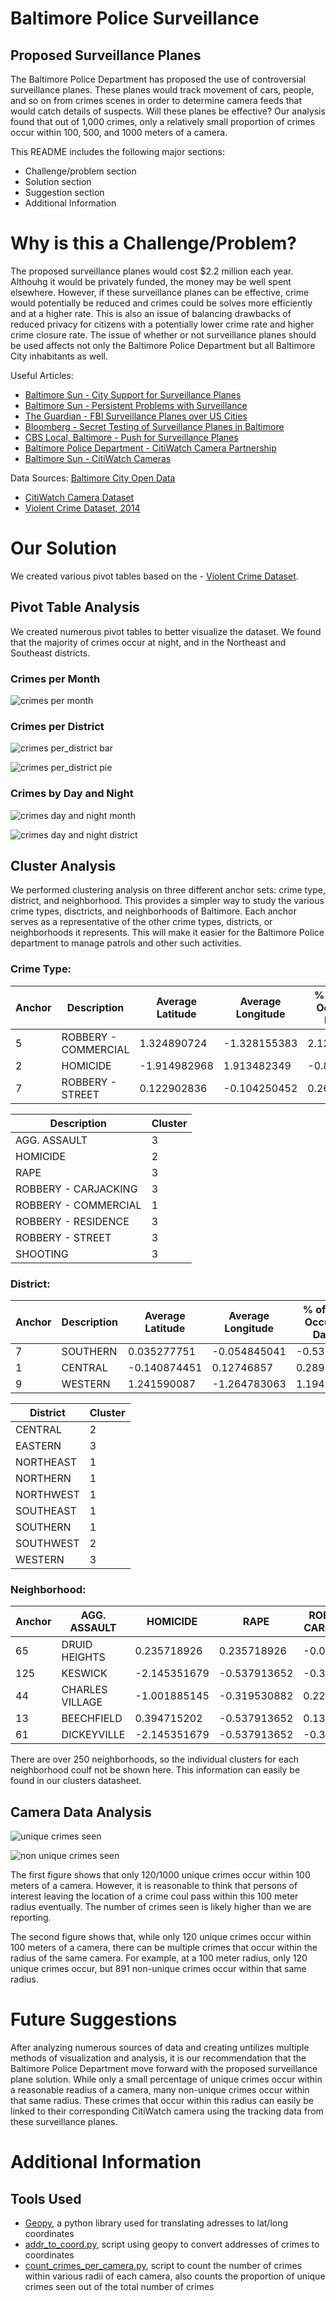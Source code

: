 # Baltimore Police Surveillance
## Proposed Surveillance Planes
The Baltimore Police Department has proposed the use of controversial surveillance planes. These planes would track movement of cars, people, and so on from crimes scenes in order to determine camera feeds that would catch details of suspects. Will these planes be effective? Our analysis found that out of 1,000 crimes, only a relatively small proportion of crimes occur within 100, 500, and 1000 meters of a camera.

This README includes the following major sections:
- Challenge/problem section
- Solution section
- Suggestion section
- Additional Information

# Why is this a Challenge/Problem?
The proposed surveillance planes would cost $2.2 million each year. Althouhg it would be privately funded, the money may be well spent elsewhere. However, if these surveillance planes can be effective, crime would potentially be reduced and crimes could be solves more efficiently and at a higher rate. This is also an issue of balancing drawbacks of reduced privacy for citizens with a potentially lower crime rate and higher crime closure rate. The issue of whether or not surveillance planes should be used affects not only the Baltimore Police Department but all Baltimore City inhabitants as well.

Useful Articles:
- [Baltimore Sun - City Support for Surveillance Planes](https://www.baltimoresun.com/news/crime/bs-md-ci-cr-poll-on-planes-20191014-mmot33qvm5f7pdwznim3qrx4oq-story.html)
- [Baltimore Sun - Persistent Problems with Surveillance](https://www.baltimoresun.com/opinion/editorial/bs-ed-bpd-surveillance-20170214-story.html)
- [The Guardian - FBI Surveillance Planes over US Cities](https://www.theguardian.com/us-news/2015/jun/02/fbi-surveillance-government-planes-cities)
- [Bloomberg - Secret Testing of Surveillance Planes in Baltimore](https://www.bloomberg.com/features/2016-baltimore-secret-surveillance/)
- [CBS Local, Baltimore - Push for Surveillance Planes](https://baltimore.cbslocal.com/2019/08/13/remember-the-surveillance-plane-that-flew-over-baltimore-it-could-fly-again/)
- [Baltimore Police Department - CitiWatch Camera Partnership](https://www.baltimorepolice.org/community/citiwatch-community-partnership-overview)
- [Baltimore Sun - CitiWatch Cameras](https://www.baltimoresun.com/news/crime/bs-md-ci-citiwatch-cameras-20190424-story.html)

Data Sources:
[Baltimore City Open Data](https://data.baltimorecity.gov/)
- [CitiWatch Camera Dataset](https://data.baltimorecity.gov/Public-Safety/CCTV-Cameras/y3f4-umna)
- [Violent Crime Dataset, 2014](https://data.baltimorecity.gov/Crime/Violent-Crime-2014-YTD-Heat-Map/59fg-ary5)

# Our Solution
We created various pivot tables based on the - [Violent Crime Dataset](https://data.baltimorecity.gov/Crime/Violent-Crime-2014-YTD-Heat-Map/59fg-ary5).

## Pivot Table Analysis
We created numerous pivot tables to better visualize the dataset. We found that the majority of crimes occur at night, and in the Northeast and Southeast districts.

### Crimes per Month
![crimes per month](https://github.com/reecewgriffith/Baltimore-Police-Surveillance/blob/master/crimes_per_month.png)

### Crimes per District
![crimes per_district bar](https://github.com/reecewgriffith/Baltimore-Police-Surveillance/blob/master/crime_distr_district_bar.png)

![crimes per_district pie](https://github.com/reecewgriffith/Baltimore-Police-Surveillance/blob/master/crime_distr_district_pie.png)

### Crimes by Day and Night
![crimes day and night month](https://github.com/reecewgriffith/Baltimore-Police-Surveillance/blob/master/crimes_day_night_month.png)

![crimes day and night district](https://github.com/reecewgriffith/Baltimore-Police-Surveillance/blob/master/crimes_day_night_district.png)

## Cluster Analysis
We performed clustering analysis on three different anchor sets: crime type, district, and neighborhood. This provides a simpler way to study the various crime types, disctricts, and neighborhoods of Baltimore. Each anchor serves as a representative of the other crime types, districts, or neighborhoods it represents. This will make it easier for the Baltimore Police department to manage patrols and other such activities.

### Crime Type:

| Anchor | Description | Average Latitude |	Average Longitude |	% of Crimes Occuring in Daytime |	% of Crimes Occuring in Nighttime |	% of Crimes Occuring in Fall |	% of Crimes Occuring in Winter |	% of Crimes Occuring in Spring |	% of Crimes Occuring in Summer |
| ------ | ----------- | ---------------- | ----------------- | ------------------------------- | ----------------------------------- | ---------------------------- | ------------------------------- | ------------------------------- | ------------------------------- |
| 5	| ROBBERY - COMMERCIAL	| 1.324890724	| -1.328155383	| 2.128211772	| -2.128211772	| -0.537335705	| -0.358477321 |	-0.169978668 |	0.534428439 |
| 2	| HOMICIDE	| -1.914982968	| 1.913482349	| -0.848833783	| 0.848833783	| -0.765568719 |	0.023037538	| -2.209080383	| 1.765513852 |
| 7	| ROBBERY - STREET	| 0.122902836	| -0.104250452	| 0.260553951	| -0.260553951	| 0.693194007	| -0.508324696 | 	0.375331936	| -0.224329586 |

| Description | Cluster |
| ----------- | ------ |
| AGG. ASSAULT |	3 |
| HOMICIDE |	2 |
| RAPE |	3 |
| ROBBERY - CARJACKING |	3 |
| ROBBERY - COMMERCIAL |	1 |
| ROBBERY - RESIDENCE	| 3 |
| ROBBERY - STREET |	3 |
| SHOOTING	| 3 |

### District:

| Anchor | Description | Average Latitude |	Average Longitude |	% of Crimes Occuring in Daytime |	% of Crimes Occuring in Nighttime |	% of Crimes Occuring in Fall |	% of Crimes Occuring in Winter |	% of Crimes Occuring in Spring |	% of Crimes Occuring in Summer |
| ------ | ----------- | ---------------- | ----------------- | ------------------------------- | ----------------------------------- | ---------------------------- | ------------------------------- | ------------------------------- | ------------------------------- |
| 7 |	SOUTHERN	| 0.035277751	| -0.054845041	| -0.538965665	| 0.538965665	| -0.590171125 |	0.080835878	| 0.436440822 | 	| 0.020732752 |
| 1	| CENTRAL	| -0.140874451 |	0.12746857	| 0.289375281	| -0.289375281 | 	1.327527375	| -0.313203762	| 0.602305331 |	-1.326427772 |
| 9	| WESTERN |	1.241590087	| -1.264783063	| 1.19475154	| -1.19475154	| -1.22292041	| 1.297408411	| -0.82343211	| 0.43494838 |

| District | Cluster |
| -------- | ------ |
| CENTRAL	| 2	|
| EASTERN	| 3	|
| NORTHEAST	| 1	|
| NORTHERN	| 1	|
| NORTHWEST	| 1	|
| SOUTHEAST	| 1	|
| SOUTHERN	| 1	|
| SOUTHWEST	| 2	|
| WESTERN	| 3	|

### Neighborhood:

| Anchor	|	AGG. ASSAULT |	HOMICIDE	| RAPE |	ROBBERY - CARJACKING |	ROBBERY - COMMERCIAL |	ROBBERY - RESIDENCE	| ROBBERY - STREET |	SHOOTING |
| ------- | ------------ | ---------- | ---- | --------------------- | --------------------- | -------------------- | ---------------- | -------- |
| 65	| DRUID HEIGHTS |	0.235718926 |	0.235718926	| -0.00821465	| -0.303204054	| -0.097762223 |	-0.260428539 |	-0.216698689 |	-0.045683609 |
| 125 |	KESWICK |	-2.145351679	| -0.537913652	| -0.34162476	| -0.303204054 | 	6.524482051	| -0.790032836 |	-1.477117408 |	-0.596442991 |
| 44	| CHARLES VILLAGE	| -1.001885145 |	-0.319530882 |	0.225072304	| -0.037280279 |	0.098073995	| -0.339948704 |	1.108938547 |	-0.440973375 |
| 13 |	BEECHFIELD |	0.394715202	| -0.537913652	| 0.134961464	| -0.303204054 |	-0.571033082	| 1.482653471	| -0.351861701	| 0.190828678 |
| 61 |	DICKEYVILLE	| -2.145351679	| -0.537913652	| -0.34162476	| 13.76683692	| -0.571033082	| -0.790032836 | -1.477117408	| -0.596442991 |

There are over 250 neighborhoods, so the individual clusters for each neighborhood coulf not be shown here. This information can easily be found in our clusters datasheet.

## Camera Data Analysis
![unique crimes seen](https://github.com/reecewgriffith/Baltimore-Police-Surveillance/blob/master/unique_crimes_seen.png)

![non unique crimes seen](https://github.com/reecewgriffith/Baltimore-Police-Surveillance/blob/master/nonunique_crimes_seen.png)

The first figure shows that only 120/1000 unique crimes occur within 100 meters of a camera. However, it is reasonable to think that persons of interest leaving the location of a crime coul pass within this 100 meter radius eventually. The number of crimes seen is likely higher than we are reporting.

The second figure shows that, while only 120 unique crimes occur within 100 meters of a camera, there can be multiple crimes that occur within the radius of the same camera. For example, at a 100 meter radius, only 120 unique crimes occur, but 891 non-unique crimes occur within that same radius.

# Future Suggestions
After analyzing numerous sources of data and creating untilizes multiple methods of visualization and analysis, it is our recommendation that the Baltimore Police Department move forward with the proposed surveillance plane solution. While only a small percentage of unique crimes occur within a reasonable readius of a camera, many non-unique crimes occur within that same radius. These crimes that occur within this radius can easily be linked to their corresponding CitiWatch camera using the tracking data from these surveillance planes.

# Additional Information

## Tools Used
- [Geopy](https://geopy.readthedocs.io/en/stable/), a python library used for translating adresses to lat/long coordinates
- [addr_to_coord.py](https://github.com/reecewgriffith/Baltimore-City-Data-Project/blob/master/addr_to_coord.py), script using geopy to convert addresses of crimes to coordinates
- [count_crimes_per_camera.py](https://github.com/reecewgriffith/Baltimore-City-Data-Project/blob/master/count_crimes_per_camera.py), script to count the number of crimes within various radii of each camera, also counts the proportion of unique crimes seen out of the total number of crimes


